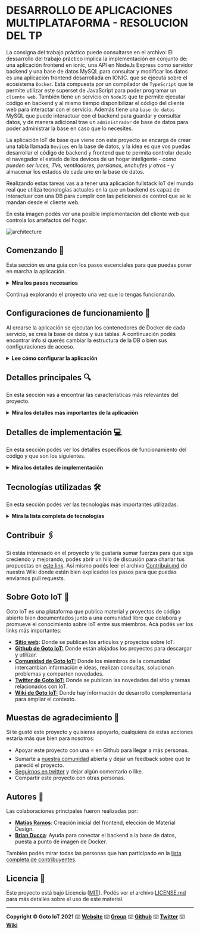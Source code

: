 
DESARROLLO DE APLICACIONES MULTIPLATAFORMA - RESOLUCION DEL TP
=======================

La consigna del trabajo práctico puede consultarse en el archivo: 
El dessarrollo del trabajo práctico implica la implementación en conjunto de: una aplicación frontend en ionic, una API en NodeJs Express como servidor backend y una base de datos MySQL para consultar y modificar los datos  es una aplicación frontend desarrollada en IONIC. que se ejecuta sobre el ecosistema `Docker`. Está compuesta por un compilador de `TypeScript` que te permite utilizar este superset de JavaScript para poder programar un `cliente web`. También tiene un servicio en `NodeJS` que te permite ejecutar código en backend y al mismo tiempo disponibilizar el código del cliente web para interactar con el servicio. Además tiene una `base de datos` MySQL que puede interactuar con el backend para guardar y consultar datos, y de manera adicional trae un `administrador` de base de datos para poder administrar la base en caso que lo necesites.

La aplicación IoT de base que viene con este proyecto se encarga de crear una tabla llamada `Devices` en la base de datos, y la idea es que vos puedas desarrollar el código de backend y frontend que te permita controlar desde el navegador el estado de los devices de un hogar inteligente - *como pueden ser luces, TVs, ventiladores, persianas, enchufes y otros* - y almacenar los estados de cada uno en la base de datos. 

Realizando estas tareas vas a a tener una aplicación fullstack IoT del mundo real que utiliza tecnologías actuales en la que un backend es capaz de interactuar con una DB para cumplir con las peticiones de control que se le mandan desde el cliente web.

En esta imagen podés ver una posible implementación del cliente web que controla los artefactos del hogar.

![architecture](doc/webapp-example-1.png)

## Comenzando 🚀

Esta sección es una guía con los pasos escenciales para que puedas poner en marcha la aplicación.

<details><summary><b>Mira los pasos necesarios</b></summary><br>

### Instalar las dependencias

Para correr este proyecto es necesario que instales `Docker` y `Docker Compose`. 
En [este artículo](Trabajo Práctico Desarrollo de Aplicaciones Multiplataforma.pdf)
En [este artículo](https://www.gotoiot.com/pages/articles/docker_installation_linux/) publicado en nuestra web están los detalles para instalar Docker y Docker Compose en una máquina Linux. Si querés instalar ambas herramientas en una Raspberry Pi podés seguir [este artículo](https://www.gotoiot.com/pages/articles/rpi_docker_installation) de nuestra web que te muestra todos los pasos necesarios.

En caso que quieras instalar las herramientas en otra plataforma o tengas algún incoveniente, podes leer la documentación oficial de [Docker](https://docs.docker.com/get-docker/) y también la de [Docker Compose](https://docs.docker.com/compose/install/).

Continua con la descarga del código cuando tengas las dependencias instaladas y funcionando.

### Descargar el código

Para descargar el código, lo más conveniente es que realices un `fork` de este proyecto a tu cuenta personal haciendo click en [este link](https://github.com/gotoiot/app-fullstack-base/fork). Una vez que ya tengas el fork a tu cuenta, descargalo con este comando (acordate de poner tu usuario en el link):

```
git clone https://github.com/USER/app-fullstack-base.git
```

> En caso que no tengas una cuenta en Github podes clonar directamente este repo.

### Ejecutar la aplicación

Para ejecutar la aplicación tenes que correr el comando `docker-compose up` desde la raíz del proyecto. Este comando va a descargar las imágenes de Docker de node, de typescript, de la base datos y del admin de la DB, y luego ponerlas en funcionamiento. 

Para acceder al cliente web ingresa a a la URL [http://localhost:8000/](http://localhost:8000/) y para acceder al admin de la DB accedé a [localhost:8001/](http://localhost:8001/). 

Si pudiste acceder al cliente web y al administrador significa que la aplicación se encuentra corriendo bien. 

> Si te aparece un error la primera vez que corres la app, deteńe el proceso y volvé a iniciarla. Esto es debido a que el backend espera que la DB esté creada al iniciar, y en la primera ejecución puede no alcanzar a crearse. A partir de la segunda vez el problema queda solucionado.

</details>

Continuá explorando el proyecto una vez que lo tengas funcionando.

## Configuraciones de funcionamiento 🔩

Al crearse la aplicación se ejecutan los contenedores de Docker de cada servicio, se crea la base de datos y sus tablas. A continuación podés encontrar info si querés cambiar la estructura de la DB o bien sus configuraciones de acceso.

<details><summary><b>Lee cómo configurar la aplicación</b></summary><br>

### Configuración de la DB

Como ya comprobaste, para acceder PHPMyAdmin tenés que ingresar en la URL [localhost:8001/](http://localhost:8001/). En el login del administrador, el usuario para acceder a la db es `root` y contraseña es la variable `MYSQL_ROOT_PASSWORD` del archivo `docker-compose.yml`.

Para el caso del servicio de NodeJS que se comunica con la DB fijate que en el archivo `src/backend/mysql-connector.js` están los datos de acceso para ingresar a la base.

Si quisieras cambiar la contraseña, puertos, hostname u otras configuraciones de la DB deberías primero modificar el servicio de la DB en el archivo `docker-compose.yml` y luego actualizar las configuraciones para acceder desde PHPMyAdmin y el servicio de NodeJS.

### Estructura de la DB

Al iniciar el servicio de la base de datos, si esta no está creada toma el archivo que se encuentra en `db/dumps/smart_home.sql` para crear la base de datos automáticamente.

En ese archivo está la configuración de la tabla `Devices` y otras configuraciones más. Si quisieras cambiar algunas configuraciones deberías modificar este archivo y crear nuevamente la base de datos para que se tomen en cuenta los cambios.

Tené en cuenta que la base de datos se crea con permisos de superusuario por lo que no podrías borrar el directorio con tu usuario de sistema, para eso debés hacerlo con permisos de administrador. En ese caso podés ejecutar el comando `sudo rm -r db/data` para borrar el directorio completo.

</details>


## Detalles principales 🔍

En esta sección vas a encontrar las características más relevantes del proyecto.

<details><summary><b>Mira los detalles más importantes de la aplicación</b></summary><br>
<br>

### Arquitectura de la aplicación

Como ya pudiste ver, la aplicación se ejecuta sobre el ecosistema Docker, y en esta imagen podés ver el diagrama de arquitectura.

![architecture](doc/architecture.png)

### El cliente web

El cliente web es una Single Page Application que se comunica con el servicio en NodeJS mediante JSON a través de requests HTTP. Puede consultar el estado de dispositivos en la base de datos (por medio del servicio en NodeJS) y también cambiar el estado de los mismos. Los estilos del código están basados en **Material Design**.

### El servicio web

El servicio en **NodeJS** posee distintos endpoints para comunicarse con el cliente web mediante requests HTTP enviando **JSON** en cada transacción. Procesando estos requests es capaz de comunicarse con la base de datos para consultar y controlar el estado de los dispositivos, y devolverle una respuesta al cliente web también en formato JSON. Así mismo el servicio es capaz de servir el código del cliente web.

### La base de datos

La base de datos se comunica con el servicio de NodeJS y permite almacenar el estado de los dispositivos en la tabla **Devices**. Ejecuta un motor **MySQL versión 5.7** y permite que la comunicación con sus clientes pueda realizarse usando usuario y contraseña en texto plano. En versiones posteriores es necesario brindar claves de acceso, por este motivo la versión 5.7 es bastante utilizada para fases de desarrollo.

### El administrador de la DB

Para esta aplicación se usa **PHPMyAdmin**, que es un administrador de base de datos web muy utilizado y que podés utilizar en caso que quieras realizar operaciones con la base, como crear tablas, modificar columnas, hacer consultas y otras cosas más.

### El compilador de TypeScript

**TypeScript** es un lenguaje de programación libre y de código abierto desarrollado y mantenido por Microsoft. Es un superconjunto de JavaScript, que esencialmente añade tipos estáticos y objetos basados en clases. Para esta aplicación se usa un compilador de TypeScript basado en una imagen de [Harmish](https://hub.docker.com/r/harmish) en Dockerhub, y está configurado para monitorear en tiempo real los cambios que se realizan sobre el directorio **src/frontend/ts** y automáticamente generar código compilado a JavaScript en el directorio  **src/frontend/js**. Los mensajes del compilador aparecen automáticamente en la terminal al ejecutar el comando **docker-compose up**.

### Ejecución de servicios

Los servicios de la aplicación se ejecutan sobre **contenedores de Docker**, así se pueden desplegar de igual manera en diferentes plataformas. Los detalles sobre cómo funcionan los servicios los podés ver directamente en el archivo **docker-compose.yml**.

### Organización del proyecto

En la siguiente ilustración podés ver cómo está organizado el proyecto para que tengas en claro qué cosas hay en cada lugar.

```sh
├── db                          # directorio de la DB
│   ├── data                    # estructura y datos de la DB
│   └── dumps                   # directorio de estructuras de la DB
│       └── smart_home.sql      # estructura con la base de datos "smart_home"
├── doc                         # documentacion general del proyecto
└── src                         # directorio codigo fuente
│   ├── backend                 # directorio para el backend de la aplicacion
│   │   ├── index.js            # codigo principal del backend
│   │   ├── mysql-connector.js  # codigo de conexion a la base de datos
│   │   ├── package.json        # configuracion de proyecto NodeJS
│   │   └── package-lock.json   # configuracion de proyecto NodeJS
│   └── frontend                # directorio para el frontend de la aplicacion
│       ├── js                  # codigo javascript que se compila automáticamente
│       ├── static              # donde alojan archivos de estilos, imagenes, fuentes, etc.
│       ├── ts                  # donde se encuentra el codigo TypeScript a desarrollar
│       └── index.html          # archivo principal del cliente HTML
├── docker-compose.yml          # archivo donde se aloja la configuracion completa
├── README.md                   # este archivo
├── CHANGELOG.md                # archivo para guardar los cambios del proyecto
├── LICENSE.md                  # licencia del proyecto
```

> No olvides ir poniendo tus cambios en el archivo `CHANGELOG.md` a medida que avanzas en el proyecto.

</details>

## Detalles de implementación 💻

En esta sección podés ver los detalles específicos de funcionamiento del código y que son los siguientes.

<details><summary><b>Mira los detalles de implementación</b></summary><br>

### Detalles de la aplicación webb

Desde un browser, ingresando a la url : http://localhost:8000/, se visualiza la aplicación webb.

EN la parte superior de la pantalla encontrarás un campo para ingresar el usuario. Éste es simplemente ilustrativo, ya que no realiza ninguna acción de restricción sobre el de uso de la aplicación.

Por debajo continúa una sección en la cual se listan los dispositivos dados de alta en la base de datos. Aquí podrás visualizar información de cada dispositivo y su estado. Además, ya sea mediante un switch o un slider (según sea el tipo de  dispositivo) podrás ajustar su estado y persistir dicha acción en la base de datos.

![architecture](doc/pantalla_1.png)

Finalmente en la última la sección de la página, escontrarás una serie de campos para gestionar el ABM (altas, bajas, modificaciones) de los dispositivos.
Para el caso de crear un dispositivo nuevo, deberás especificar un nombre, una descripción y el tipo de dispositivo que decidiste agregar. Una vez que hayas completado los campos, debés pulsar el botón "Crear". Recibirás un mensaje en la pantalla como resultado de ésta última acción, tanto sea para notificar una transacción exitosa, como para advertirte de algún porblema u error en la carga de datos.
De modo similar, podrás editar cualquier propiedad de un dispositivo existente o borrarlo.

![architecture](doc/pantalla_2.png)

### Frontend

El archivo principal del cliente HTML es 'index.html'. En él está toda la configuración de estilo y formato de cómo se presenta la información de la aplicación webb.

El código Typescript desarrollado se encuentra el la carpeta './frontend/ts'. El archivo principal del código es 'main.ts' En éste archivo se crea una clase 'Main' dentro de la cual se estructuran las partes más importantes del código. La clase Main requiere implementar una serie de Interfaces y Clases secundarias, las cuales se describen a continuación.

El archivo 'persona.ts' crea la clase Persona, la cual permite crear objetos con los atributos "nombre" y "edad" y también implementar el método mostrar() para poder recuperar la información de los mismos.

El archivo 'user.ts' crea la clase Usuario, que hereda la clase Persona e implementa la interfaz Acciones. Las propiedades de un objeto clase Usuario son: "nombre" y "edad" (heredados de la clase Persona) y "nombre de usuario".

El archivo 'admin.ts' crea la clase Administrador, que hereda la clase Persona e implementa la interfaz Acciones. Las propiedades de un objeto clase Administrador son las mismas que heredé de la clase Persona: "nombre" y "edad".

El archivo 'acciones.ts' crea la Interfaz Acciones, que define las acciones posibles a ser realizadas por los administradores y los usuarios.

El archivo 'device.ts' define la estructura de pares "clave":"valor" que debe respetarse y ser coincidente con el formato de respuesta del servidor ante una petición GET.

El archivo 'ResponseLister.ts' crea la interfaz ResponseLister, que permite manejar las respuestas del servidor, tanto para cuando se utiliza un método GET, como para cuando se utiliza el método POST.

El archivo 'framework.ts' crea la clase Framework, la cual aplica tecnología Ajax para realizar una petición asíncrona al servidor backend, mediante el objeto XMLHttpRequest. También en ésta clase definimos un método para sistematizar la acción de recuperar un elemento de la página HTML.

Volviendo al archivo 'main.ts', comentaré brevemente cada bloque del código. Lo primero es declarar las implementaciones de interfaces y clases. Desde el constructor creamos algunos usuarios y administradores, aunque en el estadío actual de desarrollo, su uso no tiene relevancia para el establecimiento de los métodos contra el servidor. 

A continuación, se desarrolla un bloque de código que crea el Lister GET para traer los dispositivos a la pantalla. Aquí se va construyendo el objeto 'listaDispositivos' con la información aportada por la respuesta del GET al servidor, para luego asignarsela al elemento de pantalla 'CajaDiv' utilizando la propiedad 'innerHTML'.

Luego se desarrolla un bloque de código que crea el Lister para recibir respuesta del servidor al POST de actualización de estado de los dispositivos en pantalla.

El bloque siguiente crea el Método para gestionar y producir una acción a los distintos eventos ejecutados desde la pantalla frontend, que se dan al hacer "click" en los botones. El detalle de cada gestión de evento está documentada en el mismo código.

Finalmente el último bloque cumple la función de esperar la carga completa de la pagina HTML, para posteriormente hacer el recupero de los elementos de pantalla a distintos objetos mediante el método 'document.getElementById'. También establecer la sociación de tipo de evento con la referencia de la función a ejecutar para cada botón.


### Backend

Ésta implementación utiliza el paquete de funcionalidades "express" para facilitar la creación de los métodos GET y POST utilizados. También se implementa el paquete "utils", para realizar la interación con la base de datos, mediante consultas (Querys).

En una primera etapa de puesta a punto y pruebas, podés utilizar el archivo 'datos.js', el cual tiene cargada una lista de dispositivos con sus parámetros. En mi caso, me permitió ajustar el funcionamiento de los primeros métodos GET y la interacción con el frontend. Luego, al establecer la conexión con la base de datos, ya no resultó necesario, por consiguiente quedó desabilitado.

El primer método GET creado, es el utilizado por el frontend para popular la pantalla con la lista de Dispositivos. Se utiliza la url: http://localhost:8000/devices/. Se realiza una consulta SQL de todos los dispositivos cargados en la base de datos y se envía una respuesta a la solicitud del frontend con un status=200. Por el contrario, si hubiese algún error en el procesamiento del request, se envía un status=400.

El segundo método GET se utiliza para solicitar información de un único dispositivo, cuyo 'id' es pasado como parámetro en la url. Por ejemplo, si interesa recuperar el dispositivo id = 1  , la url es : http://localhost:8000/devices/1. Por consiguiente, éste método efectúa una consulta SQL selectiva a la base de datos, para traer sólo información del 'id' requerido. Posteriormente envía la respuesta con el parámetro status =200 si resultó exitosa, o por el cotrario status =400 al detectar un error en la misma.

Continúan 4 métodos POST. El primero procesa los cambios de estado de los dispositivos que se pueden ajustar desde la pantalla de la aplicación web. La url que espera el servidor para éste caso es: http://localhost:8000/actualizar , y en el cuerpo (body) de la solicitud, el frontend envía el 'id' y el 'state' (estado) a ser actualizado en la base de datos. Al igual que con los métodos GET y el resto de los métodos POST,  se realiza una validación y se responde con el correspondiente valor de status.

El resto de los métodos POST se solicitan desde la sección ABM de la aplicación web y nos permiten realizar modificaciones, altas o borrado de dispositivos. Las url son: http://localhost:8000/modificar, http://localhost:8000/crear, http://localhost:8000/borrar respectivamente. Al igual que lo descripto para el primer POST, en el body de la solicitud se envían los parámetros respectivos para realizar los cambios en la base de datos.

<details><summary><b>Ver los endpoints disponibles</b></summary><br>

A continuación verás la lista de los endpoints implementados con sus características.

1) Devolver el estado de los dispositivos.

    "method": "get",
    "request_headers": "application/json",
    "request_body": "",
    "response_code": 200
    "response_body": String "{ "id": 1, "name": "Lampara 1", "description": "Luz cocina", "state": 1, "type": 1} ......"

2) Devolver el estado de un dispositivo seleccionado en la url.

    "method": "get",
    "url": "http://localhost:8000/devices/1"
    "request_headers": "application/json",
    "request_body": "",
    "response_code": 200
    "response_body": String "{ "id": 1, "name": "Lampara 1", "description": "Luz cocina", "state": 1, "type": 1}"

3) Actualizar estado de un dispositivo.

    "method": "post",
    "url": "http://localhost:8000/devices/actualizar"
    "request_headers": "application/json",
    "request_body": {"id":1, "state":0},
    "response_code": 200
    "response_body": OkPacket {fieldCount: 0, affectedRows: 1, insertId: 0, serverStatus: 2, warningCount: 0, message: '(Rows matched: 1  Changed: 1  Warnings: 0', protocol41: true, changedRows: 1 }

4) Modificar atributos de un dispositivo.
 
    "method": "post",
    "url": "http://localhost:8000/devices/modificar"
    "request_headers": "application/json",
    "request_body": { "id": 1, "name": "Lampara 1", "description": "Luz cocina", "state": 1, "type": 1},
    "response_code": 200
    "response_body": OkPacket {fieldCount: 0, affectedRows: 1, insertId: 0, serverStatus: 2, warningCount: 0, message: '(Rows matched: 1  Changed: 1  Warnings: 0', protocol41: true, changedRows: 1 }

5) Dar de alta un dispositivo.

    "method": "post",
    "url": "http://localhost:8000/devices/crear"
    "request_headers": "application/json",
    "request_body": { "name": "Lampara 1", "description": "Luz cocina", "state": 1, "type": 1},
    "response_code": 200
    "response_body": OkPacket {fieldCount: 0, affectedRows: 1, insertId: 12, serverStatus: 2, warningCount: 0, message: '', protocol41: true, changedRows: 0 }

6) Eliminar un dispositivo.

    "method": "post",
    "url": "http://localhost:8000/devices/borrar"
    "request_headers": "application/json",
    "request_body": { "id": 12},
    "response_code": 200
    "response_body": OkPacket {fieldCount: 0, affectedRows: 1, insertId: 0, serverStatus: 2, warningCount: 0, message: '', protocol41: true, changedRows: 0 }

</details>

</details>


## Tecnologías utilizadas 🛠️

En esta sección podés ver las tecnologías más importantes utilizadas.

<details><summary><b>Mira la lista completa de tecnologías</b></summary><br>

* [Docker](https://www.docker.com/) - Ecosistema que permite la ejecución de contenedores de software.
* [Docker Compose](https://docs.docker.com/compose/) - Herramienta que permite administrar múltiples contenedores de Docker.
* [Node JS](https://nodejs.org/es/) - Motor de ejecución de código JavaScript en backend.
* [MySQL](https://www.mysql.com/) - Base de datos para consultar y almacenar datos.
* [PHPMyAdmin](https://www.phpmyadmin.net/) - Administrador web de base de datos.
* [Material Design](https://material.io/design) - Bibliotecas de estilo responsive para aplicaciones web.
* [TypeScript](https://www.typescriptlang.org/) - Superset de JavaScript tipado y con clases.

</details>

## Contribuir 🖇️

Si estás interesado en el proyecto y te gustaría sumar fuerzas para que siga creciendo y mejorando, podés abrir un hilo de discusión para charlar tus propuestas en [este link](https://github.com/gotoiot/app-fullstack-base/issues/new). Así mismo podés leer el archivo [Contribuir.md](https://github.com/gotoiot/gotoiot-doc/wiki/Contribuir) de nuestra Wiki donde están bien explicados los pasos para que puedas enviarnos pull requests.

## Sobre Goto IoT 📖

Goto IoT es una plataforma que publica material y proyectos de código abierto bien documentados junto a una comunidad libre que colabora y promueve el conocimiento sobre IoT entre sus miembros. Acá podés ver los links más importantes:

* **[Sitio web](https://www.gotoiot.com/):** Donde se publican los artículos y proyectos sobre IoT. 
* **[Github de Goto IoT:](https://github.com/gotoiot)** Donde están alojados los proyectos para descargar y utilizar. 
* **[Comunidad de Goto IoT:](https://groups.google.com/g/gotoiot)** Donde los miembros de la comunidad intercambian información e ideas, realizan consultas, solucionan problemas y comparten novedades.
* **[Twitter de Goto IoT:](https://twitter.com/gotoiot)** Donde se publican las novedades del sitio y temas relacionados con IoT.
* **[Wiki de Goto IoT:](https://github.com/gotoiot/doc/wiki)** Donde hay información de desarrollo complementaria para ampliar el contexto.

## Muestas de agradecimiento 🎁

Si te gustó este proyecto y quisieras apoyarlo, cualquiera de estas acciones estaría más que bien para nosotros:

* Apoyar este proyecto con una ⭐ en Github para llegar a más personas.
* Sumarte a [nuestra comunidad](https://groups.google.com/g/gotoiot) abierta y dejar un feedback sobre qué te pareció el proyecto.
* [Seguirnos en twitter](https://github.com/gotoiot/doc/wiki) y dejar algún comentario o like.
* Compartir este proyecto con otras personas.

## Autores 👥

Las colaboraciones principales fueron realizadas por:

* **[Matias Ramos](https://github.com/mramos88)**: Creación inicial del frontend, elección de Material Design.
* **[Brian Ducca](https://github.com/brianducca)**: Ayuda para conectar el backend a la base de datos, puesta a punto de imagen de Docker.

También podés mirar todas las personas que han participado en la [lista completa de contribuyentes](https://github.com/###/contributors).

## Licencia 📄

Este proyecto está bajo Licencia ([MIT](https://choosealicense.com/licenses/mit/)). Podés ver el archivo [LICENSE.md](LICENSE.md) para más detalles sobre el uso de este material.

---

**Copyright © Goto IoT 2021** ⌨️ [**Website**](https://www.gotoiot.com) ⌨️ [**Group**](https://groups.google.com/g/gotoiot) ⌨️ [**Github**](https://www.github.com/gotoiot) ⌨️ [**Twitter**](https://www.twitter.com/gotoiot) ⌨️ [**Wiki**](https://github.com/gotoiot/doc/wiki)

